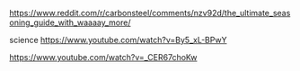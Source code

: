 https://www.reddit.com/r/carbonsteel/comments/nzv92d/the_ultimate_seasoning_guide_with_waaaay_more/

science
https://www.youtube.com/watch?v=By5_xL-BPwY

https://www.youtube.com/watch?v=_CER67choKw
